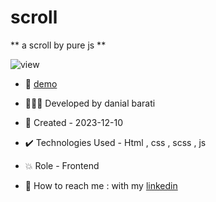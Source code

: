 # scroll

** a scroll by pure js **

![view](https://github.com/danial-barati/scroll/assets/104683176/bcdab226-e1db-4fc5-a399-5fadf630837e)

- 🔗 [demo](https://danial-barati.github.io/card-bank/)

- 👩🏻‍💻 Developed by danial barati

- 📆 Created - 2023-12-10

- ✔️ Technologies Used - Html , css , scss , js

- 💥 Role - Frontend

- 📲 How to reach me : with my [linkedin](https://www.linkedin.com/in/danial-barati-0a9804291/)
